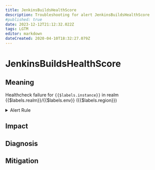 ```yaml
---
title: JenkinsBuildsHealthScore
description: Troubleshooting for alert JenkinsBuildsHealthScore
#published: true
date: 2023-12-12T21:12:32.022Z
tags: LGTM
editor: markdown
dateCreated: 2020-04-10T18:32:27.079Z
---
```


# JenkinsBuildsHealthScore

## Meaning
[//]: # "Short paragraph that explains what the alert means"
Healthcheck failure for `{{$labels.instance}}` in realm {{$labels.realm}}/{{$labels.env}} ({{$labels.region}})

<details>
  <summary>Alert Rule</summary>

  ```yaml
alert: JenkinsBuildsHealthScore
expr: default_jenkins_builds_health_score < 1
for: 0m
labels:
    severity: critical
annotations:
    summary: Jenkins builds health score (instance {{ $labels.instance }})
    description: |-
        Healthcheck failure for `{{$labels.instance}}` in realm {{$labels.realm}}/{{$labels.env}} ({{$labels.region}})
          VALUE = {{ $value }}
          LABELS = {{ $labels }}
    runbook: https://github.com/srerun/prometheus-alerts/content/runbooks/JenkinsBuildsHealthScore

  ```
</details>


## Impact
[//]: # "What could / will happen if the alert is not addressed"



## Diagnosis
[//]: # "Steps to take to identify the cause of the problem"



## Mitigation
[//]: # "The steps necessary to resolve the alert"
